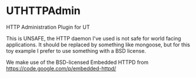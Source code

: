 UTHTTPAdmin
===========

HTTP Administration Plugin for UT

This is UNSAFE, the HTTP daemon I've used is not safe for world facing applications. It should be replaced by something like mongoose, but for this toy example I prefer to use something with a BSD license.

We make use of the BSD-licensed Embedded HTTPD from https://code.google.com/p/embedded-httpd/
